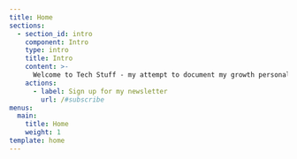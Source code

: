 ```yaml
---
title: Home
sections:
  - section_id: intro
    component: Intro
    type: intro
    title: Intro
    content: >-
      Welcome to Tech Stuff - my attempt to document my growth personally and professionally. Most of my content will skew towards full-stack JavaScript development. I will also ramble about my active side projects, tech news, and anything else I find interesting.
    actions:
      - label: Sign up for my newsletter
        url: /#subscribe
menus:
  main:
    title: Home
    weight: 1
template: home
---
```

